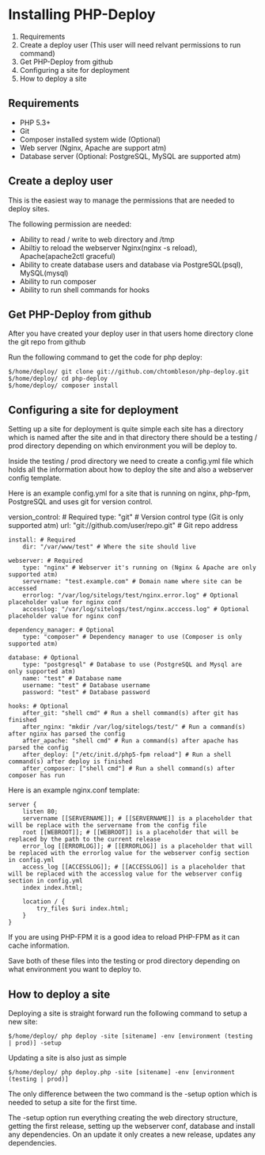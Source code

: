 # Installing PHP-Deploy

1. Requirements
2. Create a deploy user (This user will need relvant permissions to run command)
3. Get PHP-Deploy from github
4. Configuring a site for deployment
5. How to deploy a site

## Requirements
 * PHP 5.3+
 * Git
 * Composer installed system wide (Optional)
 * Web server (Nginx, Apache are support atm)
 * Database server (Optional: PostgreSQL, MySQL are supported atm)

## Create a deploy user
This is the easiest way to manage the permissions that are needed to deploy sites.

The following permission are needed:
 * Ability to read / write to web directory and /tmp
 * Abiltiy to reload the webserver Nginx(nginx -s reload), Apache(apache2ctl graceful)
 * Ability to create database users and database via PostgreSQL(psql), MySQL(mysql)
 * Ability to run composer
 * Ability to run shell commands for hooks

## Get PHP-Deploy from github
After you have created your deploy user in that users home directory clone the git repo from github

Run the following command to get the code for php deploy:

    $/home/deploy/ git clone git://github.com/chtombleson/php-deploy.git
    $/home/deploy/ cd php-deploy
    $/home/deploy/ composer install

## Configuring a site for deployment
Setting up a site for deployment is quite simple each site has a directory which is named after the site and in that directory there should be a testing / prod directory depending on which environment you will be deploy to.

Inside the testing / prod directory we need to create a config.yml file which holds all the information about how to deploy the site and also a webserver config template.

Here is an example config.yml for a site that is running on nginx, php-fpm, PostgreSQL and uses git for version control.

   version_control: # Required
    type: "git" # Version control type (Git is only supported atm)
    url: "git://github.com/user/repo.git" # Git repo address

    install: # Required
        dir: "/var/www/test" # Where the site should live

    webserver: # Required
        type: "nginx" # Webserver it's running on (Nginx & Apache are only supported atm)
        servername: "test.example.com" # Domain name where site can be accessed
        errorlog: "/var/log/sitelogs/test/nginx.error.log" # Optional placeholder value for nginx conf
        accesslog: "/var/log/sitelogs/test/nginx.acccess.log" # Optional placeholder value for nginx conf

    dependency_manager: # Optional
        type: "composer" # Dependency manager to use (Composer is only supported atm)

    database: # Optional
        type: "postgresql" # Database to use (PostgreSQL and Mysql are only supported atm)
        name: "test" # Database name
        username: "test" # Database username
        password: "test" # Database password

    hooks: # Optional
        after_git: "shell cmd" # Run a shell command(s) after git has finished
        after_nginx: "mkdir /var/log/sitelogs/test/" # Run a command(s) after nginx has parsed the config
        after_apache: "shell cmd" # Run a command(s) after apache has parsed the config
        after_deploy: ["/etc/init.d/php5-fpm reload"] # Run a shell command(s) after deploy is finished
        after_composer: ["shell cmd"] # Run a shell command(s) after composer has run

Here is an example nginx.conf template:

    server {
        listen 80;
        servername [[SERVERNAME]]; # [[SERVERNAME]] is a placeholder that will be replace with the servername from the config file
        root [[WEBROOT]]; # [[WEBROOT]] is a placeholder that will be replaced by the path to the current release
        error_log [[ERRORLOG]]; # [[ERRORLOG]] is a placeholder that will be replaced with the errorlog value for the webserver config section in config.yml
        access_log [[ACCESSLOG]]; # [[ACCESSLOG]] is a placeholder that will be replaced with the accesslog value for the webserver config section in config.yml
        index index.html;

        location / {
            try_files $uri index.html;
        }
    }

If you are using PHP-FPM it is a good idea to reload PHP-FPM as it can cache information.

Save both of these files into the testing or prod directory depending on what environment you want to deploy to.

## How to deploy a site
Deploying a site is straight forward run the following command to setup a new site:

    $/home/deploy/ php deploy -site [sitename] -env [environment (testing | prod)] -setup

Updating a site is also just as simple

    $/home/deploy/ php deploy.php -site [sitename] -env [environment (testing | prod)]

The only difference between the two command is the -setup option which is needed to setup a site for the first time.

The -setup option run everything creating the web directory structure, getting the first release, setting up the webserver conf, database and install any dependencies. On an update it only creates a new release, updates any dependencies.
